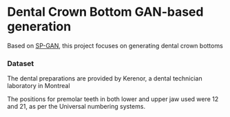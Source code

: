 # Dental Crown Bottom GAN-based generation

Based on [SP-GAN](https://github.com/liruihui/SP-GAN), this project focuses on generating dental crown bottoms 

### Dataset

The dental preparations are provided by Kerenor, a dental technician laboratory in Montreal

The positions for premolar teeth in both lower and upper jaw used were 12 and 21, as per the Universal numbering systems.
